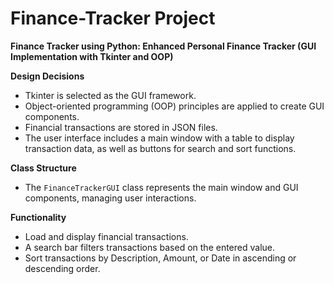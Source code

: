 # Finance-Tracker Project
 **Finance Tracker using Python: Enhanced Personal Finance Tracker (GUI Implementation with Tkinter and OOP)**

**Design Decisions**

- Tkinter is selected as the GUI framework.
- Object-oriented programming (OOP) principles are applied to create GUI components.
- Financial transactions are stored in JSON files.
- The user interface includes a main window with a table to display transaction data, as well as buttons for search and sort functions.

**Class Structure**

- The `FinanceTrackerGUI` class represents the main window and GUI components, managing user interactions.

**Functionality**

- Load and display financial transactions.
- A search bar filters transactions based on the entered value.
- Sort transactions by Description, Amount, or Date in ascending or descending order.
